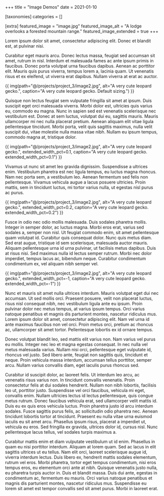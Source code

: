 +++
title = "Image Demos"
date = 2021-01-10

[taxonomies]
categories = []

[extra]
featured_image = "image.jpg"
featured_image_alt = "A lodge overlooks a forested mountain range."
featured_image_extended = true
+++

Lorem ipsum dolor sit amet, consectetur adipiscing elit. Donec et blandit est, at pulvinar nisi. 

<!-- more -->

Curabitur eget mauris arcu. Donec lectus massa, feugiat sed accumsan sit amet, rutrum in nisl. Interdum et malesuada fames ac ante ipsum primis in faucibus. Donec porta volutpat urna faucibus dapibus. Aenean ac porttitor elit. Mauris quis purus viverra, tempus lorem a, lacinia quam. Ut venenatis risus et ex eleifend, ut viverra erat dapibus. Nullam viverra at erat ac auctor.

{{ img(path="@/projects/project_3/image2.jpg", alt="A very cute leopard gecko.", caption="A very cute leopard gecko. Default sizing.") }}

Quisque non lectus feugiat sem vulputate fringilla sit amet at ipsum. Duis suscipit eget orci malesuada viverra. Morbi dolor est, ultricies quis varius eu, commodo eu magna. Nunc in sapien sed est venenatis scelerisque nec vestibulum est. Donec at sem luctus, volutpat dui eu, sagittis mauris. Mauris ullamcorper mi nec nulla placerat pretium. Aenean aliquam elit vitae ligula pellentesque tincidunt. Morbi porta, velit quis sagittis maximus, nulla velit suscipit dui, vitae molestie nulla massa vitae nibh. Nullam eu ipsum tempus, commodo magna at, tristique dolor.

{{ img(path="@/projects/project_3/image2.jpg", alt="A very cute leopard gecko.", extended_width_pct=0.1, caption="A very cute leopard gecko. extended_width_pct=0.1") }}

Vivamus ut nunc sit amet leo gravida dignissim. Suspendisse a ultrices enim. Vestibulum pharetra est nec ligula tempus, eu luctus magna rhoncus. Nam nec porta sem, a vestibulum leo. Aenean fermentum sed felis non pellentesque. Vivamus vehicula augue a lacus posuere ultricies. Proin mattis, sem in tincidunt luctus, mi tortor varius nulla, ut egestas nisl purus ac purus.

{{ img(path="@/projects/project_3/image2.jpg", alt="A very cute leopard gecko.", extended_width_pct=0.2, caption="A very cute leopard gecko. extended_width_pct=0.2") }}

Fusce in odio nec odio mollis malesuada. Duis sodales pharetra mollis. Integer in semper dolor, ac luctus magna. Morbi eros erat, varius sed sodales a, semper non nisl. Ut feugiat commodo enim, sit amet pellentesque quam volutpat id. Curabitur quis consequat dolor. Nunc quis metus diam. Sed erat augue, tristique id sem scelerisque, malesuada auctor mauris. Aliquam pellentesque urna id urna pulvinar, ut facilisis metus dapibus. Duis at risus nisi. Sed maximus nulla id lectus semper rutrum. Morbi nec dolor imperdiet, tempus lacus ac, bibendum neque. Curabitur condimentum condimentum ex, vel aliquam nibh semper vel.

{{ img(path="@/projects/project_3/image2.jpg", alt="A very cute leopard gecko.", extended_width_pct=-1, caption="A very cute leopard gecko. extended_width_pct=-1") }}

Nunc et mauris sit amet nulla ultrices interdum. Mauris volutpat eget dui nec accumsan. Ut sed mollis orci. Praesent posuere, velit non placerat luctus, risus nisl consequat nibh, nec vestibulum ligula ante eu ipsum. Proin pulvinar dolor nec metus tempus, at varius ipsum tempus. Orci varius natoque penatibus et magnis dis parturient montes, nascetur ridiculus mus. Lorem ipsum dolor sit amet, consectetur adipiscing elit. Nam vel urna id ante maximus faucibus non vel orci. Proin metus orci, pretium ac rhoncus ac, ullamcorper sit amet tortor. Pellentesque lobortis ex id ornare tempus.

Donec volutpat blandit leo, sed mattis elit varius non. Nam varius vel purus eu mollis. Integer nec leo et magna egestas consequat. In nec nulla vel metus malesuada varius. Nullam nisi orci, pellentesque eget vulputate id, rhoncus vel justo. Sed libero ante, feugiat non sagittis quis, tincidunt et neque. Proin vehicula massa interdum, accumsan tellus porttitor, semper arcu. Nullam varius convallis diam, eget iaculis purus rhoncus sed.

Curabitur id suscipit dolor, ac laoreet felis. Ut interdum leo arcu, ac venenatis risus varius non. In tincidunt convallis venenatis. Proin consectetur felis at dui sodales hendrerit. Nullam non nibh lobortis, facilisis leo ut, porttitor justo. Suspendisse vel orci faucibus, vehicula mi eget, convallis enim. Nullam ultricies lectus id lectus pellentesque, quis congue metus rutrum. Donec faucibus vehicula erat, sed ullamcorper velit mattis id. Duis eu ex quis eros vehicula luctus. Proin pharetra justo id arcu interdum sodales. Fusce sagittis purus felis, ac sollicitudin odio pharetra nec. Aenean tincidunt lobortis tortor at tincidunt. Praesent eu nulla vitae urna euismod iaculis eu sit amet arcu. Phasellus ipsum risus, placerat a imperdiet ut, vehicula eu eros. Sed fringilla ex gravida, ultrices dolor id, cursus nisl. Nunc pellentesque lacus tellus, vel sodales turpis maximus a.

Curabitur mattis enim et diam vulputate vestibulum ut id enim. Phasellus in quam eu nisi porttitor interdum. Aliquam at lorem quam. Sed ac lacus in elit sagittis ultrices ut eu tellus. Nam elit orci, laoreet scelerisque augue id, viverra interdum lectus. Duis libero ex, hendrerit mattis sodales elementum, rutrum vel eros. Morbi pharetra, tortor eget tempus condimentum, nisi eros tempus eros, eu elementum orci ante at nibh. Quisque venenatis justo nulla, eu pharetra turpis auctor in. Duis et blandit massa. Duis dui ante, egestas in condimentum ac, fermentum eu mauris. Orci varius natoque penatibus et magnis dis parturient montes, nascetur ridiculus mus. Suspendisse eu lorem sit amet est tempor convallis sed sit amet purus. Morbi in laoreet erat.